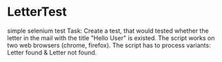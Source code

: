 # LetterTest
simple selenium test
Task:
Create a test, that would tested whether the letter in the mail with the title "Hello User" is existed.
The script works on two web browsers (chrome, firefox).
The script has to process variants: Letter found & Letter not found.
